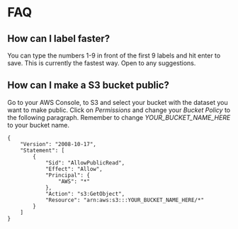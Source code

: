 # FAQ
## How can I label faster?
You can type the numbers 1-9 in front of the first 9 labels and hit enter to save. This is currently the fastest way. Open to any suggestions.

## How can I make a S3 bucket public?
Go to your AWS Console, to S3 and select your bucket with the dataset you want to make public. Click on _Permissions_ and change your _Bucket Policy_ to the following paragraph.
Remember to change _YOUR_BUCKET_NAME_HERE_ to your bucket name.

```
{
    "Version": "2008-10-17",
    "Statement": [
        {
            "Sid": "AllowPublicRead",
            "Effect": "Allow",
            "Principal": {
                "AWS": "*"
            },
            "Action": "s3:GetObject",
            "Resource": "arn:aws:s3:::YOUR_BUCKET_NAME_HERE/*"
        }
    ]
}
```